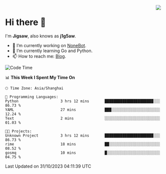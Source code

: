 <a href="#">
  <img align="right" src="https://github-readme-stats.vercel.app/api?username=j1g5awi&count_private=true&show_icons=true&title_color=80070B&text_color=B3B3B3&bg_color=212121&icon_color=80070B" />
</a>

# Hi there 👋

I'm **Jigsaw**, also knows as **j1g5aw**.

- 🔭 I’m currently working on [NoneBot](https://github.com/nonebot).
- 🌱 I’m currently learning Go and Python.
- 📫 How to reach me: [Blog](https://blog.maddestroyer.xyz/).

<!--START_SECTION:waka-->
![Code Time](http://img.shields.io/badge/Code%20Time-1%2C288%20hrs%2029%20mins-blue)

📊 **This Week I Spent My Time On** 

```text
🕑︎ Time Zone: Asia/Shanghai

💬 Programming Languages: 
Python                   3 hrs 12 mins       ██████████████████████░░░   86.73 % 
YAML                     27 mins             ███░░░░░░░░░░░░░░░░░░░░░░   12.24 % 
Text                     2 mins              ░░░░░░░░░░░░░░░░░░░░░░░░░   01.03 % 

🐱‍💻 Projects: 
Unknown Project          3 hrs 12 mins       ██████████████████████░░░   86.73 % 
rime                     18 mins             ██░░░░░░░░░░░░░░░░░░░░░░░   08.52 % 
gosmq                    10 mins             █░░░░░░░░░░░░░░░░░░░░░░░░   04.75 % 
```


 Last Updated on 31/10/2023 04:11:39 UTC
<!--END_SECTION:waka-->
